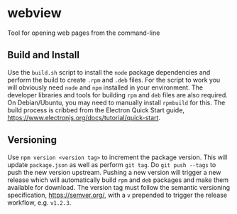 # webview
Tool for opening web pages from the command-line


## Build and Install
Use the `build.sh` script to install the `node` package dependencies and perform the build to create `.rpm` and `.deb` files. For the script to work you will obviously need `node` and `npm` installed in your environment. The developer libraries and tools for building `rpm` and `deb` files are also required. On Debian/Ubuntu, you may need to manually install `rpmbuild` for this. The build process is cribbed from the Electron Quick Start guide, https://www.electronjs.org/docs/tutorial/quick-start.

## Versioning
Use `npm version <version tag>` to increment the package version. This will update `package.json` as well as perform `git tag`. Do `git push --tags` to push the new version upstream. Pushing a new version will trigger a new release which will automatically build `rpm` and `deb` packages and make them available for download. The version tag must follow the semantic versioning specification, https://semver.org/, with a `v` prepended to trigger the release workflow, e.g. `v1.2.3`.

